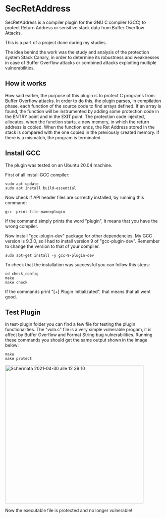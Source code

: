 # SecRetAddress
SecRetAddress is a compiler plugin for the GNU C compiler (GCC) to protect Return Address or sensitive stack data from Buffer Overflow Attacks.

This is a part of a project done during my studies.

The idea behind the work was the study and analysis of the protection system Stack Canary, in order to determine its robustness and weaknesses in case of Buffer Overflow attacks or combined attacks exploiting multiple vulnerabilities.

## How it works

How said earlier, the purpose of this plugin is to protect C programs from Buffer Overflow attacks. In order to do this, the plugin parses, in compilation phase, each function of the source code to find arrays defined. If an array is found, the function will be instrumented by adding some protection code in the ENTRY point and in the EXIT point.
The protection code injected, allocates, when the function starts, a new memory, in which the return address is copied. When the function ends, the Ret Address stored in the stack is compared with the one copied in the previously created memory. if there is a mismatch, the program is terminated.


## Install GCC

The plugin was tested on an Ubuntu 20.04 machine.

First of all install GCC compiler:

``` 
sudo apt update
sudo apt install build-essential
```
Now check if API header files are correctly installed, by running this command:
```
gcc -print-file-name=plugin
```
If the command simply prints the word "plugin", it means that you have the wrong compiler.

Now install "gcc-plugin-dev" package for other dependencies.
My GCC version is 9.3.0, so I had to install version 9 of "gcc-plugin-dev".
Remember to change the version to that of your compiler.

```
sudo apt-get install -y gcc-9-plugin-dev
```

To check that the installation was successful you can follow this steps:
```
cd check_config
make
make check
```
If the commands print "[+] Plugin Initializated", that means that all went good. 

## Test Plugin

In test-plugin folder you can find a few file for testing the plugin functionalities. The "vuln.c" file is a very simple vulnerable progam, it is affect by Buffer Overflow and Format String bug vulnerabilities. 
Running these commands you should get the same output shown in the image below:
```
make
make protect
```
<img width="446" alt="Schermata 2021-04-30 alle 12 39 10" src="https://user-images.githubusercontent.com/82458106/116684276-1154ae80-a9b1-11eb-904f-0c70ea9eafb6.png">

Now the executable file is protected and no longer vulnerable!




